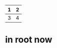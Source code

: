 
|1|2|
|--|--|
|3|4|

# in root now



<!--stackedit_data:
eyJoaXN0b3J5IjpbMTc5NDg3MTA2MCwtODI3OTczMDY0LDE1ND
kwNzg3MDIsNDI5MjAyNTE2XX0=
-->